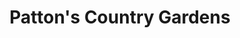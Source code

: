 ---
title: "Patton's Country Gardens"
url: /cottage-grove/pattons-country-gardens/
shop: Hofladen
---